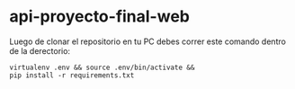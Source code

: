 # api-proyecto-final-web

Luego de clonar el repositorio en tu PC debes correr este comando dentro de la derectorio:

<code>virtualenv .env && source .env/bin/activate && pip install -r requirements.txt</code>
